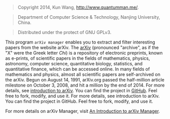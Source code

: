 > Copyright 2014, Kun Wang, http://www.quantumman.me/.

>  Department of Computer Science & Technology, Nanjing University, China.

> Distributed under the protect of GNU GPLv3.


This program `arXiv manager` enables you to extract and filter interesting papers from the website arXiv. The [arXiv](http://www.arxiv.org/) (pronounced "archive", as if the "X" were the Greek letter *Chi*) is a repository of electronic preprints, known as e-prints, of scientific papers in the fields of mathematics, physics, astronomy, computer science, quantitative biology, statistics, and quantitative finance, which can be accessed online. In many fields of mathematics and physics, almost all scientific papers are self-archived on the arXiv. Begun on August 14, 1991, arXiv.org passed the half-million article milestone on October 3, 2008, and hit a million by the end of 2014. For more details, see [introduction to arXiv](https://en.wikipedia.org/wiki/ArXiv). You can find the project in [GitHub](https://github.com/nju-cs-quark/arxiv-manager). Feel free to fork, modify, and use it. For more details, see introduction to arXiv. You can find the project in GitHub. Feel free to fork, modify, and use it.

For more details on arXiv Manager, visit [An Introduction to arXiv Manager](http://quantumman.me/blog/arxiv-manager.html).